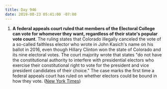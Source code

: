 ```yaml
---
title: Day 946
date: 2019-08-23 05:41:00 -07:00
---
```


1. **A federal appeals court ruled that members of the Electoral College can vote for whomever they want, regardless of their state's popular vote count**. The ruling states that Colorado illegally canceled the vote of a so-called faithless elector who wrote in John Kasich's name on his ballot in 2016, even though Hillary Clinton won the state of Colorado and its nine electoral votes. The court majority wrote that states "do not have the constitutional authority to interfere with presidential electors who exercise their constitutional right to vote for the president and vice president candidates of their choice." The case marks the first time a federal appeals court has ruled on whether electors could be bound in how they vote. ([New York Times](https://www.nytimes.com/2019/08/22/us/politics/electoral-college-faithless-elector.html))
